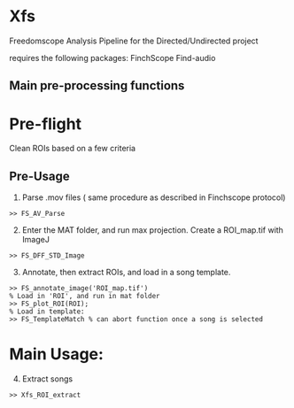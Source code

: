 # Xfs
Freedomscope Analysis Pipeline for the Directed/Undirected project

requires the following packages:
FinchScope
Find-audio


## Main pre-processing functions

# Pre-flight
Clean ROIs based on a few criteria


## Pre-Usage

1. Parse .mov files ( same procedure as described in Finchscope protocol)

```
>> FS_AV_Parse
```

2. Enter the MAT folder, and run max projection. Create a ROI_map.tif with ImageJ

```
>> FS_DFF_STD_Image
```

3. Annotate, then extract ROIs, and load in a song template.

```
>> FS_annotate_image('ROI_map.tif')
% Load in 'ROI', and run in mat folder
>> FS_plot_ROI(ROI);
% Load in template:
>> FS_TemplateMatch % can abort function once a song is selected
```

# Main Usage:

4. Extract songs
```
>> Xfs_ROI_extract
```
